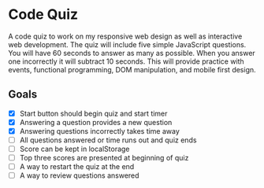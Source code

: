 # Code Quiz

A code quiz to work on my responsive web design as well as interactive web development.
The quiz will include five simple JavaScript questions.  You will have 60 seconds to
answer as many as possible.  When you answer one incorrectly it will subtract 10 seconds.
This will provide practice with events, functional programming, DOM manipulation, and
mobile first design.


## Goals

- [X]  Start button should begin quiz and start timer
- [X]  Answering a question provides a new question
- [X]  Answering questions incorrectly takes time away
- [ ]  All questions answered or time runs out and quiz ends
- [ ]  Score can be kept in localStorage
- [ ]  Top three scores are presented at beginning of quiz
- [ ]  A way to restart the quiz at the end
- [ ]  A way to review questions answered
